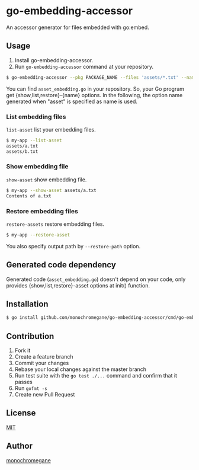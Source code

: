 # go-embedding-accessor

An accessor generator for files embedded with go:embed.

## Usage

1. Install go-embedding-accessor.
2. Run `go-embedding-accessor` command at your repository.

```sh
$ go-embedding-accessor --pkg PACKAGE_NAME --files 'assets/*.txt' --name asset
```

You can find `asset_embedding.go` in your repository.
So, your Go program get {show,list,restore}-{name} options.
In the following, the option name generated when "asset" is specified as name is used.

### List embedding files

`list-asset` list your embedding files.

```sh
$ my-app --list-asset
assets/a.txt
assets/b.txt
```

### Show embedding file

`show-asset` show embedding file.

```sh
$ my-app --show-asset assets/a.txt
Contents of a.txt
```

### Restore embedding files

`restore-assets` restore embedding files.

```sh
$ my-app --restore-asset
```

You also specify output path by `--restore-path` option.

## Generated code dependency

Generated code (`asset_embedding.go`) doesn't depend on your code, only provides {show,list,restore}-asset options at init() function.


## Installation

```sh
$ go install github.com/monochromegane/go-embedding-accessor/cmd/go-embedding-accessor@latest
```

## Contribution

1. Fork it
2. Create a feature branch
3. Commit your changes
4. Rebase your local changes against the master branch
5. Run test suite with the `go test ./...` command and confirm that it passes
6. Run `gofmt -s`
7. Create new Pull Request

## License

[MIT](https://github.com/monochromegane/go-embedding-accessor/blob/master/LICENSE)

## Author

[monochromegane](https://github.com/monochromegane)

